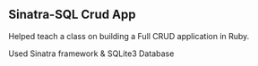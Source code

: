 ## Sinatra-SQL Crud App

Helped teach a class on building a Full CRUD application in Ruby.

Used Sinatra framework & SQLite3 Database